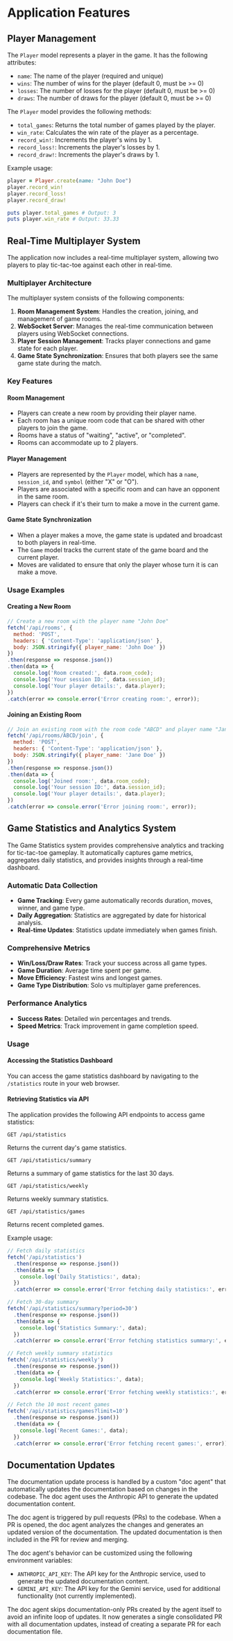 # Application Features

## Player Management

The `Player` model represents a player in the game. It has the following attributes:

- `name`: The name of the player (required and unique)
- `wins`: The number of wins for the player (default 0, must be >= 0)
- `losses`: The number of losses for the player (default 0, must be >= 0)
- `draws`: The number of draws for the player (default 0, must be >= 0)

The `Player` model provides the following methods:

- `total_games`: Returns the total number of games played by the player.
- `win_rate`: Calculates the win rate of the player as a percentage.
- `record_win!`: Increments the player's wins by 1.
- `record_loss!`: Increments the player's losses by 1.
- `record_draw!`: Increments the player's draws by 1.

Example usage:

```ruby
player = Player.create(name: "John Doe")
player.record_win!
player.record_loss!
player.record_draw!

puts player.total_games # Output: 3
puts player.win_rate # Output: 33.33
```

## Real-Time Multiplayer System

The application now includes a real-time multiplayer system, allowing two players to play tic-tac-toe against each other in real-time.

### Multiplayer Architecture

The multiplayer system consists of the following components:

1. **Room Management System**: Handles the creation, joining, and management of game rooms.
2. **WebSocket Server**: Manages the real-time communication between players using WebSocket connections.
3. **Player Session Management**: Tracks player connections and game state for each player.
4. **Game State Synchronization**: Ensures that both players see the same game state during the match.

### Key Features

#### Room Management

- Players can create a new room by providing their player name.
- Each room has a unique room code that can be shared with other players to join the game.
- Rooms have a status of "waiting", "active", or "completed".
- Rooms can accommodate up to 2 players.

#### Player Management

- Players are represented by the `Player` model, which has a `name`, `session_id`, and `symbol` (either "X" or "O").
- Players are associated with a specific room and can have an opponent in the same room.
- Players can check if it's their turn to make a move in the current game.

#### Game State Synchronization

- When a player makes a move, the game state is updated and broadcast to both players in real-time.
- The `Game` model tracks the current state of the game board and the current player.
- Moves are validated to ensure that only the player whose turn it is can make a move.

### Usage Examples

#### Creating a New Room

```javascript
// Create a new room with the player name "John Doe"
fetch('/api/rooms', {
  method: 'POST',
  headers: { 'Content-Type': 'application/json' },
  body: JSON.stringify({ player_name: 'John Doe' })
})
.then(response => response.json())
.then(data => {
  console.log('Room created:', data.room_code);
  console.log('Your session ID:', data.session_id);
  console.log('Your player details:', data.player);
})
.catch(error => console.error('Error creating room:', error));
```

#### Joining an Existing Room

```javascript
// Join an existing room with the room code "ABCD" and player name "Jane Doe"
fetch('/api/rooms/ABCD/join', {
  method: 'POST',
  headers: { 'Content-Type': 'application/json' },
  body: JSON.stringify({ player_name: 'Jane Doe' })
})
.then(response => response.json())
.then(data => {
  console.log('Joined room:', data.room_code);
  console.log('Your session ID:', data.session_id);
  console.log('Your player details:', data.player);
})
.catch(error => console.error('Error joining room:', error));
```

## Game Statistics and Analytics System

The Game Statistics system provides comprehensive analytics and tracking for tic-tac-toe gameplay. It automatically captures game metrics, aggregates daily statistics, and provides insights through a real-time dashboard.

### Automatic Data Collection

- **Game Tracking**: Every game automatically records duration, moves, winner, and game type.
- **Daily Aggregation**: Statistics are aggregated by date for historical analysis.
- **Real-time Updates**: Statistics update immediately when games finish.

### Comprehensive Metrics

- **Win/Loss/Draw Rates**: Track your success across all game types.
- **Game Duration**: Average time spent per game.
- **Move Efficiency**: Fastest wins and longest games.
- **Game Type Distribution**: Solo vs multiplayer game preferences.

### Performance Analytics

- **Success Rates**: Detailed win percentages and trends.
- **Speed Metrics**: Track improvement in game completion speed.
### Usage

#### Accessing the Statistics Dashboard

You can access the game statistics dashboard by navigating to the `/statistics` route in your web browser.

#### Retrieving Statistics via API

The application provides the following API endpoints to access game statistics:

```
GET /api/statistics
```
Returns the current day's game statistics.

```
GET /api/statistics/summary
```
Returns a summary of game statistics for the last 30 days.

```
GET /api/statistics/weekly
```
Returns weekly summary statistics.

```
GET /api/statistics/games
```
Returns recent completed games.

Example usage:

```javascript
// Fetch daily statistics
fetch('/api/statistics')
  .then(response => response.json())
  .then(data => {
    console.log('Daily Statistics:', data);
  })
  .catch(error => console.error('Error fetching daily statistics:', error));

// Fetch 30-day summary
fetch('/api/statistics/summary?period=30')
  .then(response => response.json())
  .then(data => {
    console.log('Statistics Summary:', data);
  })
  .catch(error => console.error('Error fetching statistics summary:', error));

// Fetch weekly summary statistics
fetch('/api/statistics/weekly')
  .then(response => response.json())
  .then(data => {
    console.log('Weekly Statistics:', data);
  })
  .catch(error => console.error('Error fetching weekly statistics:', error));

// Fetch the 10 most recent games
fetch('/api/statistics/games?limit=10')
  .then(response => response.json())
  .then(data => {
    console.log('Recent Games:', data);
  })
  .catch(error => console.error('Error fetching recent games:', error));
```

## Documentation Updates

The documentation update process is handled by a custom "doc agent" that automatically updates the documentation based on changes in the codebase. The doc agent uses the Anthropic API to generate the updated documentation content.

The doc agent is triggered by pull requests (PRs) to the codebase. When a PR is opened, the doc agent analyzes the changes and generates an updated version of the documentation. The updated documentation is then included in the PR for review and merging.

The doc agent's behavior can be customized using the following environment variables:

- `ANTHROPIC_API_KEY`: The API key for the Anthropic service, used to generate the updated documentation content.
- `GEMINI_API_KEY`: The API key for the Gemini service, used for additional functionality (not currently implemented).

The doc agent skips documentation-only PRs created by the agent itself to avoid an infinite loop of updates. It now generates a single consolidated PR with all documentation updates, instead of creating a separate PR for each documentation file.